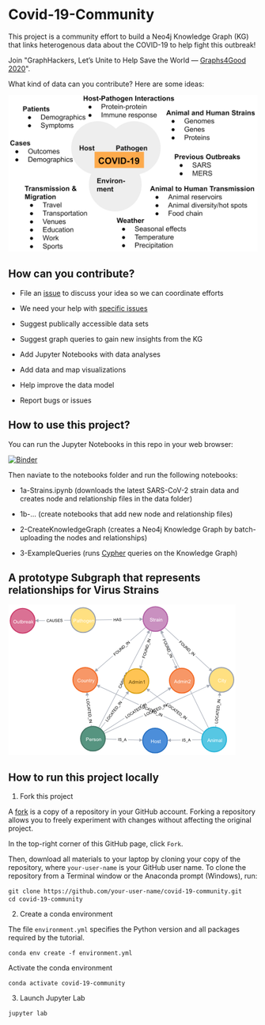 # Covid-19-Community

This project is a community effort to build a Neo4j Knowledge Graph (KG) that links heterogenous data about the COVID-19 to help fight this outbreak!

Join "GraphHackers, Let’s Unite to Help Save the World — [Graphs4Good 2020](https://medium.com/neo4j/graphhackers-lets-unite-to-help-save-the-world-graphs4good-2020-fed53562b41f)".

What kind of data can you contribute? Here are some ideas:

![](docs/datatypes.png)

## How can you contribute?

* File an [issue](https://github.com/covid-19-net/covid-19-community/issues/new) to discuss your idea so we can coordinate efforts

* We need your help with [specific issues](https://github.com/covid-19-net/covid-19-community/labels/help%20wanted)
* Suggest publically accessible data sets
* Suggest graph queries to gain new insights from the KG
* Add Jupyter Notebooks with data analyses
* Add data and map visualizations
* Help improve the data model
* Report bugs or issues


## How to use this project?

You can run the Jupyter Notebooks in this repo in your web browser:

[![Binder](https://aws-uswest2-binder.pangeo.io/badge_logo.svg)](https://aws-uswest2-binder.pangeo.io/v2/gh/covid-19-net/covid-19-community/master?urlpath=lab)

Then naviate to the notebooks folder and run the following notebooks:

* 1a-Strains.ipynb (downloads the latest SARS-CoV-2 strain data and creates node and relationship files in the data folder)

* 1b-... (create notebooks that add new node and relationship files)

* 2-CreateKnowledgeGraph (creates a Neo4j Knowledge Graph by batch-uploading the nodes and relationships)

* 3-ExampleQueries (runs [Cypher](https://neo4j.com/developer/cypher-query-language/) queries on the Knowledge Graph)


## A prototype Subgraph that represents relationships for Virus Strains

![](docs/strains.png)

## How to run this project locally

1. Fork this project

A [fork](https://help.github.com/en/articles/fork-a-repo) is a copy of a repository in your GitHub account. Forking a repository allows you to freely experiment with changes without affecting the original project.

In the top-right corner of this GitHub page, click ```Fork```.

Then, download all materials to your laptop by cloning your copy of the repository, where ```your-user-name``` is your GitHub user name. To clone the repository from a Terminal window or the Anaconda prompt (Windows), run:

```
git clone https://github.com/your-user-name/covid-19-community.git
cd covid-19-community
```

2. Create a conda environment

The file `environment.yml` specifies the Python version and all packages required by the tutorial. 
```
conda env create -f environment.yml
```

Activate the conda environment
```
conda activate covid-19-community
```

3. Launch Jupyter Lab

```
jupyter lab
```





